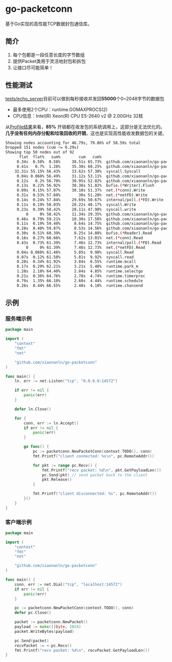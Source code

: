 # go-packetconn
基于Go实现的高性能TCP数据封包通信库。

## 简介
1. 每个包都是一段任意长度的字节数组
1. 提供Packet类用于灵活地封包和拆包
1. 让接口尽可能简单！

## 性能测试
[tests/echo_server](https://github.com/xiaonanln/go-packetconn/blob/master/examples/server/server.go)目前可以做到每秒接收并发回**55000**个0~2048字节的数据包
 * 最多使用2个CPU：runtime.GOMAXPROCS(2)
 * CPU信息：Intel(R) Xeon(R) CPU E5-2640 v2 @ 2.00GHz 32核

从[Profile结果](https://raw.githubusercontent.com/xiaonanln/go-packetconn/master/tests/profile.pdf)来看，**85%** 开销都在收发包的系统调用上，这部分是无法优化的。**几乎没有任何内存分配和垃圾回收的开销**，这也是实现高性能收发数据包的关键。

```bash
Showing nodes accounting for 46.79s, 79.86% of 58.59s total
Dropped 151 nodes (cum <= 0.29s)
Showing top 50 nodes out of 92
      flat  flat%   sum%        cum   cum%
     0.34s  0.58%  0.58%     38.51s 65.73%  github.com/xiaonanln/go-packetconn.(*PacketConn).flushRoutine
     0.41s   0.7%  1.28%     35.30s 60.25%  github.com/xiaonanln/go-packetconn.(*PacketConn).flush
    32.31s 55.15% 56.43%     33.62s 57.38%  syscall.Syscall
     0.04s 0.068% 56.49%     31.12s 53.11%  github.com/xiaonanln/go-packetconn.tryFlush
     0.12s   0.2% 56.70%     30.95s 52.82%  github.com/xiaonanln/go-packetconn.(*bufferedConn).Flush
     0.13s  0.22% 56.92%     30.36s 51.82%  bufio.(*Writer).Flush
     0.09s  0.15% 57.07%     30.10s 51.37%  net.(*conn).Write
     0.31s  0.53% 57.60%        30s 51.20%  net.(*netFD).Write
     0.14s  0.24% 57.84%     29.69s 50.67%  internal/poll.(*FD).Write
     0.11s  0.19% 58.03%     28.22s 48.17%  syscall.Write
     0.23s  0.39% 58.42%     28.11s 47.98%  syscall.write
         0     0% 58.42%     11.34s 19.35%  github.com/xiaonanln/go-packetconn.(*PacketConn).recvRoutine
     0.46s  0.79% 59.21%     10.30s 17.58%  github.com/xiaonanln/go-packetconn.(*PacketConn).recv
     0.11s  0.19% 59.40%      8.64s 14.75%  github.com/xiaonanln/go-packetconn.ReadAll
     0.28s  0.48% 59.87%      8.53s 14.56%  github.com/xiaonanln/go-packetconn.(*bufferedConn).Read
     0.30s  0.51% 60.39%      8.25s 14.08%  bufio.(*Reader).Read
     0.16s  0.27% 60.66%      7.62s 13.01%  net.(*conn).Read
     0.43s  0.73% 61.39%      7.46s 12.73%  internal/poll.(*FD).Read
         0     0% 61.39%      7.46s 12.73%  net.(*netFD).Read
     0.04s 0.068% 61.46%      5.85s  9.98%  syscall.Read
     0.07s  0.12% 61.58%      5.81s  9.92%  syscall.read
     0.20s  0.34% 61.92%      3.84s  6.55%  runtime.mcall
     0.17s  0.29% 62.21%      3.21s  5.48%  runtime.park_m
     1.28s  2.18% 64.40%      2.84s  4.85%  runtime.selectgo
     0.21s  0.36% 64.76%      2.78s  4.74%  runtime.timerproc
     0.79s  1.35% 66.10%      2.60s  4.44%  runtime.schedule
     0.26s  0.44% 66.55%      2.40s  4.10%  runtime.chansend
```

## 示例

### 服务端示例
```go 
package main

import (
	"context"
	"fmt"
	"net"

	"github.com/xiaonanln/go-packetconn"
)

func main() {
	ln, err := net.Listen("tcp", "0.0.0.0:14572")

	if err != nil {
		panic(err)
	}

	defer ln.Close()

	for {
		conn, err := ln.Accept()
		if err != nil {
			panic(err)
		}

		go func() {
			pc := packetconn.NewPacketConn(context.TODO(), conn)
			fmt.Printf("client connected: %s\n", pc.RemoteAddr())

			for pkt := range pc.Recv() {
				fmt.Printf("recv packet: %d\n", pkt.GetPayloadLen())
				pc.Send(pkt) // send packet back to the client
				pkt.Release()
			}

			fmt.Printf("client disconnected: %s", pc.RemoteAddr())
		}()
	}
}

```

### 客户端示例

```go
package main

import (
	"context"
	"fmt"
	"net"

	"github.com/xiaonanln/go-packetconn"
)

func main() {
	conn, err := net.Dial("tcp", "localhost:14572")
	if err != nil {
		panic(err)
	}

	pc := packetconn.NewPacketConn(context.TODO(), conn)
	defer pc.Close()

	packet := packetconn.NewPacket()
	payload := make([]byte, 1024)
	packet.WriteBytes(payload)

	pc.Send(packet)
	recvPacket := <-pc.Recv()
	fmt.Printf("recv packet: %d\n", recvPacket.GetPayloadLen())
}
```